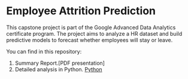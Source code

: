 # Employee Attrition Prediction

This capstone project is part of the Google Advanced Data Analytics certificate program. The project aims to analyze a HR dataset and build predictive models to forecast whether employees will stay or leave.

You can find in this repository:

1. Summary Report.[PDF presentation]
2. Detailed analysis in Python. [Python]('/code/Employee_Attrition_Prediction.ipynb)
